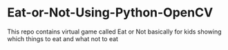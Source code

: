 # Eat-or-Not-Using-Python-OpenCV
This repo contains virtual game called Eat or Not basically for kids showing which things to eat and what not to eat
